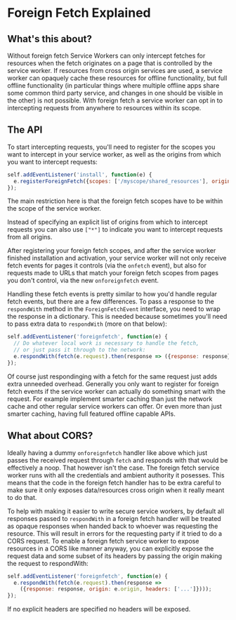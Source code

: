 # Foreign Fetch Explained

## What's this about?

Without foreign fetch Service Workers can only intercept fetches for resources when the fetch originates on a page that is controlled by the service worker. If resources from cross origin services are used, a service worker can opaquely cache these resources for offline functionality, but full offline functionality (in particular things where multiple offline apps share some common third party service, and changes in one should be visible in the other) is not possible.
With foreign fetch a service worker can opt in to intercepting requests from anywhere to resources within its scope.

## The API

To start intercepting requests, you'll need to register for the scopes you want to intercept in your service worker, as well as the origins from which you want to intercept requests:

```js
self.addEventListener('install', function(e) {
  e.registerForeignFetch({scopes: ['/myscope/shared_resources'], origins: ['https://www.example.com/']});
});
```

The main restriction here is that the foreign fetch scopes have to be within the scope of the service worker.

Instead of specifying an explicit list of origins from which to intercept requests you can also use `["*"]` to indicate you want to intercept requests from all origins.

After registering your foreign fetch scopes, and after the service worker finished installation and activation, your service worker will not only receive fetch events for pages it controls (via the `onfetch` event), but also for requests made to URLs that match your foreign fetch scopes from pages you don't control, via the new `onforeignfetch` event.

Handling these fetch events is pretty similar to how you'd handle regular fetch events, but there are a few differences. To pass a response to the `respondWith` method in the `ForeignFetchEvent` interface, you need to wrap the response in a dictionary. This is needed because sometimes you'll need to pass extra data to `respondWith` (more on that below):

```js
self.addEventListener('foreignfetch', function(e) {
  // Do whatever local work is necessary to handle the fetch,
  // or just pass it through to the network:
  e.respondWith(fetch(e.request).then(response => ({response: response}));
});
```

Of course just respondinging with a fetch for the same request just adds extra unneeded overhead. Generally you only want to register for foreign fetch events if the service worker can actually do something smart with the request. For example implement smarter caching than just the network cache and other regular service workers can offer. Or even more than just smarter caching, having full featured offline capable APIs.

## What about CORS?

Ideally having a dummy `onforeignfetch` handler like above which just passes the received request through `fetch` and responds with that would be effectively a noop. That however isn't the case. The foreign fetch service worker runs with all the credentials and ambient authority it posesses. This means that the code in the foreign fetch handler has to be extra careful to make sure it only exposes data/resources cross origin when it really meant to do that.

To help with making it easier to write secure service workers, by default all responses passed to `respondWith` in a foreign fetch handler will be treated as opaque responses when handed back to whoever was requesting the resource. This will result in errors for the requesting party if it tried to do a CORS request. To enable a foreign fetch service worker to expose resources in a CORS like manner anyway, you can explicitly expose the request data and some subset of its headers by passing the origin making the request to respondWith:

```js
self.addEventListener('foreignfetch', function(e) {
  e.respondWith(fetch(e.request).then(response =>
    ({response: response, origin: e.origin, headers: ['...']})));
});
```

If no explicit headers are specified no headers will be exposed.
